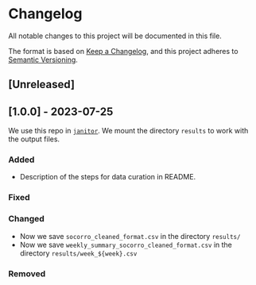 # Changelog

All notable changes to this project will be documented in this file.

The format is based on [Keep a Changelog](https://keepachangelog.com/en/1.0.0/),
and this project adheres to [Semantic Versioning](https://semver.org/spec/v2.0.0.html).

## [Unreleased]

## [1.0.0] - 2023-07-25

We use this repo in [`janitor`](https://github.com/IslasGECI/janitor/blob/develop/geci_janitor/cli.py#L25). We mount the directory `results` to work with the output files.

### Added

- Description of the steps for data curation in README.

### Fixed

### Changed

- Now we save `socorro_cleaned_format.csv` in the directory `results/`
- Now we save `weekly_summary_socorro_cleaned_format.csv` in the directory `results/week_${week}.csv`

### Removed


